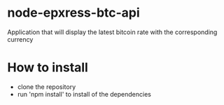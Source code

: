 # node-epxress-btc-api
Application that will display the latest bitcoin rate with the corresponding currency

# How to install
- clone the repository
- run 'npm install' to install of the dependencies